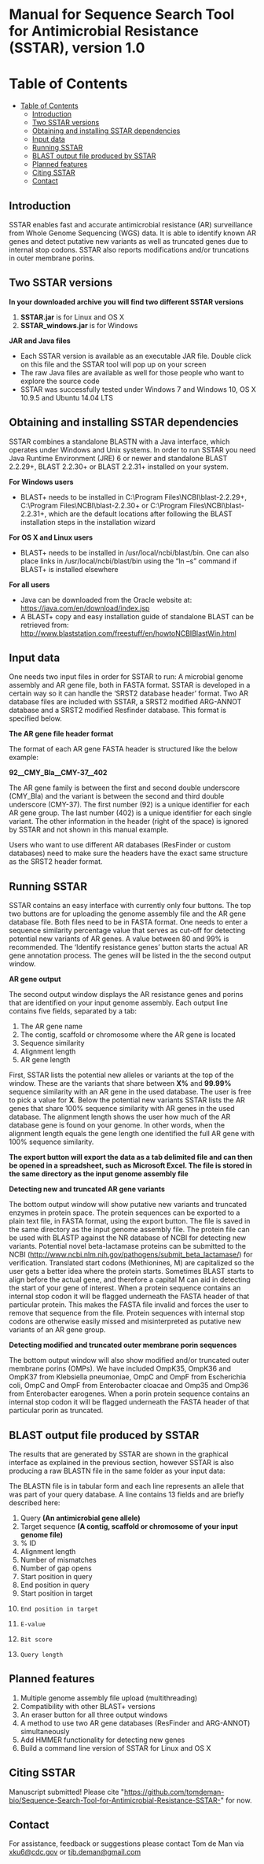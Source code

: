Manual for Sequence Search Tool for Antimicrobial Resistance (SSTAR), version 1.0
=================================================================================

Table of Contents
=================

* [Table of Contents](#table-of-contents)
  * [Introduction](#introduction)
  * [Two SSTAR versions](#two-sstar-versions)
  * [Obtaining and installing SSTAR dependencies](#obtaining-and-installing-sstar-dependencies)
  * [Input data](#input-data)
  * [Running SSTAR](#running-sstar)
  * [BLAST output file produced by SSTAR](#blast-output-file-produced-by-sstar)
  * [Planned features](#planned-features)
  * [Citing SSTAR](#citing-sstar)
  * [Contact](#contact)

Introduction
------------
SSTAR enables fast and accurate antimicrobial resistance (AR) surveillance from Whole Genome Sequencing (WGS) data. It is able to identify known AR genes and detect putative new variants as well as truncated genes due to internal stop codons. 
SSTAR also reports modifications and/or truncations in outer membrane porins.

Two SSTAR versions
-----------------------------------------------------------------
**In your downloaded archive you will find two different SSTAR versions**

1.	**SSTAR.jar** is for Linux and OS X 
2.	**SSTAR_windows.jar** is for Windows 

**JAR and Java files**

* Each SSTAR version is available as an executable JAR file. Double click on this file and the SSTAR tool will pop up on your screen
* The raw Java files are available as well for those people who want to explore the source code
* SSTAR was successfully tested under Windows 7 and Windows 10, OS X 10.9.5 and Ubuntu 14.04 LTS

Obtaining and installing SSTAR dependencies
-------------------------------------------
SSTAR combines a standalone BLASTN with a Java interface, which operates under Windows and Unix systems. 
In order to run SSTAR you need Java Runtime Environment (JRE) 6 or newer and standalone BLAST 2.2.29+, BLAST 2.2.30+ or BLAST 2.2.31+ installed on your system. 

**For Windows users**
* BLAST+ needs to be installed in C:\\Program Files\\NCBI\\blast-2.2.29+, C:\\Program Files\\NCBI\\blast-2.2.30+ or C:\\Program Files\\NCBI\\blast-2.2.31+, which are the default locations after following the BLAST installation steps in the installation wizard

**For OS X and Linux users**
* BLAST+ needs to be installed in /usr/local/ncbi/blast/bin. One can also place links in /usr/local/ncbi/blast/bin using the “ln –s” command if BLAST+ is installed elsewhere

**For all users**
* Java can be downloaded from the Oracle website at: https://java.com/en/download/index.jsp
* A BLAST+ copy and easy installation guide of standalone BLAST can be retrieved from: http://www.blaststation.com/freestuff/en/howtoNCBIBlastWin.html

Input data
----------
One needs two input files in order for SSTAR to run: A microbial genome assembly and AR gene file, both in FASTA format. SSTAR is developed in a certain way so it can handle the ‘SRST2 database header’ format. Two AR database files are included with SSTAR, a SRST2 modified ARG-ANNOT database and a SRST2 modified Resfinder database. 
This format is specified below.

**The AR gene file header format**

The format of each AR gene FASTA header is structured like the below example:

**92__CMY_Bla__CMY-37__402**

The AR gene family is between the first and second double underscore (CMY_Bla) and the variant is between the second and third double underscore (CMY-37).
The first number (92) is a unique identifier for each AR gene group. The last number (402) is a unique identifier for each single variant. The other information in the header (right of the space) is ignored by SSTAR and not shown in this manual example.

Users who want to use different AR databases (ResFinder or custom databases) need to make sure the headers have the exact same structure as the SRST2 header format. 

Running SSTAR
-------------
SSTAR contains an easy interface with currently only four buttons. The top two buttons are for uploading the genome assembly file and the AR gene database file. Both files need to be in FASTA format. 
One needs to enter a sequence similarity percentage value that serves as cut-off for detecting potential new variants of AR genes. A value between 80 and 99% is recommended.
The ‘Identify resistance genes’ button starts the actual AR gene annotation process. The genes will be listed in the the second output window.

**AR gene output**

The second output window displays the AR resistance genes and porins that are identified on your input genome assembly. Each output line contains five fields, separated by a tab:

1.	The AR gene name
2.	The contig, scaffold or chromosome where the AR gene is located
3.	Sequence similarity 
4.	Alignment length
5.	AR gene length

First, SSTAR lists the potential new alleles or variants at the top of the window. These are the variants that share between **X%** and **99.99%** sequence similarity with an AR gene in the used database. The user is free to pick a value for **X**.
Below the potential new variants SSTAR lists the AR genes that share 100% sequence similarity with AR genes in the used database. The alignment length shows the user how much of the AR database gene is found on your genome. In other words, when the alignment length equals the gene length one identified the full AR gene with 100% sequence similarity.

**The export button will export the data as a tab delimited file and can then be opened in a spreadsheet, such as Microsoft Excel. The file is stored in the same directory as the input genome assembly file**

**Detecting new and truncated AR gene variants**

The bottom output window will show putative new variants and truncated enzymes in protein space. The protein sequences can be exported to a plain text file, in FASTA format, using the export button. The file is saved in the same directory as the input genome assembly file. 
The protein file can be used with BLASTP against the NR database of NCBI for detecting new variants. Potential novel beta-lactamase proteins can be submitted to the NCBI (http://www.ncbi.nlm.nih.gov/pathogens/submit_beta_lactamase/) for verification. 
Translated start codons (Methionines, M) are capitalized so the user gets a better idea where the protein starts. Sometimes BLAST starts to align before the actual gene, and therefore a capital M can aid in detecting the start of your gene of interest. 
When a protein sequence contains an internal stop codon it will be flagged underneath the FASTA header of that particular protein. This makes the FASTA file invalid and forces the user to remove that sequence from the file. Protein sequences with internal stop codons are otherwise easily missed and misinterpreted as putative new variants of an AR gene group.

**Detecting modified and truncated outer membrane porin sequences**

The bottom output window will also show modified and/or truncated outer membrane porins (OMPs). We have included OmpK35, OmpK36 and OmpK37 from Klebsiella pneumoniae, OmpC and OmpF from Escherichia coli, OmpC and OmpF from Enterobacter cloacae and Omp35 and Omp36 from Enterobacter earogenes. 
When a porin protein sequence contains an internal stop codon it will be flagged underneath the FASTA header of that particular porin as truncated. 

BLAST output file produced by SSTAR
------------------------------
The results that are generated by SSTAR are shown in the graphical interface as explained in the previous section, however SSTAR is also producing a raw BLASTN file in the same folder as your input data:

The BLASTN file is in tabular form and each line represents an allele that was part of your query database. A line contains 13 fields and are briefly described here:

1. 	Query **(An antimicrobial gene allele)**
2. 	Target sequence **(A contig, scaffold or chromosome of your input genome file)**
3. 	% ID
4. 	Alignment length
5. 	Number of mismatches
6. 	Number of gap opens
7. 	Start position in query 
8. 	End position in query 
9. 	Start position in target
10. 	End position in target
11. 	E-value 
12. 	Bit score
13. 	Query length 


Planned features
----------------
1.	Multiple genome assembly file upload (multithreading)
2.	Compatibility with other BLAST+ versions
3.	An eraser button for all three output windows
4.	A method to use two AR gene databases (ResFinder and ARG-ANNOT) simultaneously
5.	Add HMMER functionality for detecting new genes
6.	Build a command line version of SSTAR for Linux and OS X

Citing SSTAR
------------
Manuscript submitted! 
Please cite "https://github.com/tomdeman-bio/Sequence-Search-Tool-for-Antimicrobial-Resistance-SSTAR-" for now.

Contact
-------
For assistance, feedback or suggestions please contact Tom de Man via xku6@cdc.gov or tjb.deman@gmail.com
 




